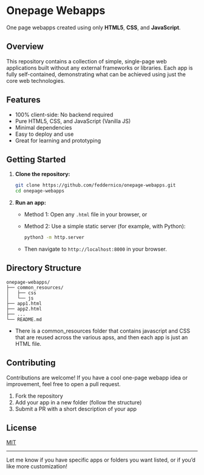 # Onepage Webapps

One page webapps created using only **HTML5**, **CSS**, and **JavaScript**.

## Overview

This repository contains a collection of simple, single-page web applications built without any external frameworks or libraries. Each app is fully self-contained, demonstrating what can be achieved using just the core web technologies.

## Features

- 100% client-side: No backend required
- Pure HTML5, CSS, and JavaScript (Vanilla JS)
- Minimal dependencies
- Easy to deploy and use
- Great for learning and prototyping

## Getting Started

1. **Clone the repository:**

   ```bash
   git clone https://github.com/feddernico/onepage-webapps.git
   cd onepage-webapps
   ```

2. **Run an app:**
   - Method 1: Open any `.html` file in your browser, or
   - Method 2: Use a simple static server (for example, with Python):

     ```bash
     python3 -m http.server
     ```

   - Then navigate to `http://localhost:8000` in your browser.

## Directory Structure

```
onepage-webapps/
├── common_resources/
│   ├── css
│   └── js
├── app1.html
├── app2.html
├── ...
└── README.md
```

- There is a common_resources folder that contains javascript and CSS that are reused across the various apss, and then each app is just an HTML file.

## Contributing

Contributions are welcome! If you have a cool one-page webapp idea or improvement, feel free to open a pull request.

1. Fork the repository
2. Add your app in a new folder (follow the structure)
3. Submit a PR with a short description of your app

## License

[MIT](LICENSE)

---

Let me know if you have specific apps or folders you want listed, or if you’d like more customization!
